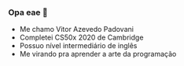### Opa eae 👋

- Me chamo Vitor Azevedo Padovani
- Completei CS50x 2020 de Cambridge
- Possuo nível intermediário de inglês
- Me virando pra aprender a arte da programação

<!--
**Vitor-Padovani/Vitor-Padovani** is a ✨ _special_ ✨ repository because its `README.md` (this file) appears on your GitHub profile.

Here are some ideas to get you started:

- 🔭 I’m currently working on ...
- 🌱 I’m currently learning ...
- 👯 I’m looking to collaborate on ...
- 🤔 I’m looking for help with ...
- 💬 Ask me about ...
- 📫 How to reach me: ...
- 😄 Pronouns: ...
- ⚡ Fun fact: ...
-->
